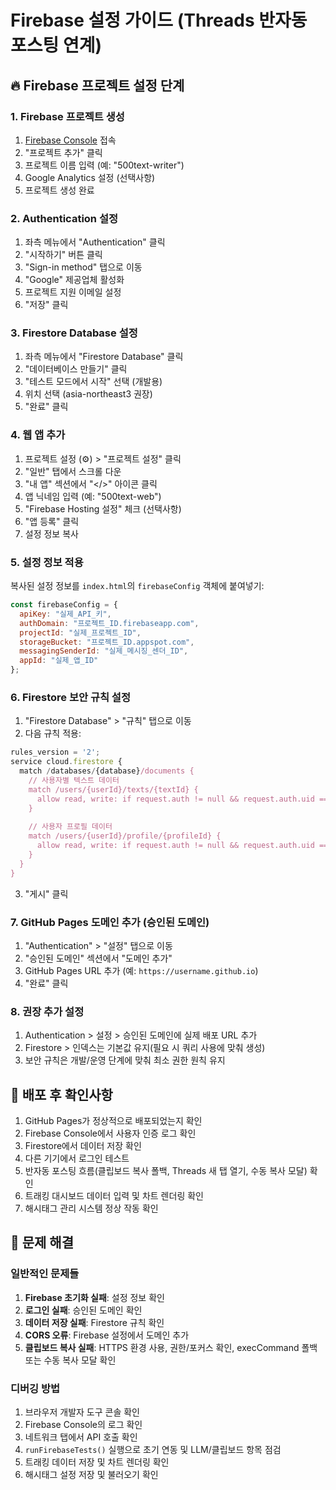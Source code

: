 # Firebase 설정 가이드 (Threads 반자동 포스팅 연계)

## 🔥 Firebase 프로젝트 설정 단계

### 1. Firebase 프로젝트 생성
1. [Firebase Console](https://console.firebase.google.com) 접속
2. "프로젝트 추가" 클릭
3. 프로젝트 이름 입력 (예: "500text-writer")
4. Google Analytics 설정 (선택사항)
5. 프로젝트 생성 완료

### 2. Authentication 설정
1. 좌측 메뉴에서 "Authentication" 클릭
2. "시작하기" 버튼 클릭
3. "Sign-in method" 탭으로 이동
4. "Google" 제공업체 활성화
5. 프로젝트 지원 이메일 설정
6. "저장" 클릭

### 3. Firestore Database 설정
1. 좌측 메뉴에서 "Firestore Database" 클릭
2. "데이터베이스 만들기" 클릭
3. "테스트 모드에서 시작" 선택 (개발용)
4. 위치 선택 (asia-northeast3 권장)
5. "완료" 클릭

### 4. 웹 앱 추가
1. 프로젝트 설정 (⚙️) > "프로젝트 설정" 클릭
2. "일반" 탭에서 스크롤 다운
3. "내 앱" 섹션에서 "</>" 아이콘 클릭
4. 앱 닉네임 입력 (예: "500text-web")
5. "Firebase Hosting 설정" 체크 (선택사항)
6. "앱 등록" 클릭
7. 설정 정보 복사

### 5. 설정 정보 적용
복사된 설정 정보를 `index.html`의 `firebaseConfig` 객체에 붙여넣기:

```javascript
const firebaseConfig = {
  apiKey: "실제_API_키",
  authDomain: "프로젝트_ID.firebaseapp.com",
  projectId: "실제_프로젝트_ID",
  storageBucket: "프로젝트_ID.appspot.com",
  messagingSenderId: "실제_메시징_센더_ID",
  appId: "실제_앱_ID"
};
```

### 6. Firestore 보안 규칙 설정
1. "Firestore Database" > "규칙" 탭으로 이동
2. 다음 규칙 적용:

```javascript
rules_version = '2';
service cloud.firestore {
  match /databases/{database}/documents {
    // 사용자별 텍스트 데이터
    match /users/{userId}/texts/{textId} {
      allow read, write: if request.auth != null && request.auth.uid == userId;
    }
    
    // 사용자 프로필 데이터
    match /users/{userId}/profile/{profileId} {
      allow read, write: if request.auth != null && request.auth.uid == userId;
    }
  }
}
```

3. "게시" 클릭

### 7. GitHub Pages 도메인 추가 (승인된 도메인)
1. "Authentication" > "설정" 탭으로 이동
2. "승인된 도메인" 섹션에서 "도메인 추가"
3. GitHub Pages URL 추가 (예: `https://username.github.io`)
4. "완료" 클릭

### 8. 권장 추가 설정
1. Authentication > 설정 > 승인된 도메인에 실제 배포 URL 추가
2. Firestore > 인덱스는 기본값 유지(필요 시 쿼리 사용에 맞춰 생성)
3. 보안 규칙은 개발/운영 단계에 맞춰 최소 권한 원칙 유지

## 🚀 배포 후 확인사항

1. GitHub Pages가 정상적으로 배포되었는지 확인
2. Firebase Console에서 사용자 인증 로그 확인
3. Firestore에서 데이터 저장 확인
4. 다른 기기에서 로그인 테스트
5. 반자동 포스팅 흐름(클립보드 복사 폴백, Threads 새 탭 열기, 수동 복사 모달) 확인
6. 트래킹 대시보드 데이터 입력 및 차트 렌더링 확인
7. 해시태그 관리 시스템 정상 작동 확인

## 🔧 문제 해결

### 일반적인 문제들
1. **Firebase 초기화 실패**: 설정 정보 확인
2. **로그인 실패**: 승인된 도메인 확인
3. **데이터 저장 실패**: Firestore 규칙 확인
4. **CORS 오류**: Firebase 설정에서 도메인 추가
5. **클립보드 복사 실패**: HTTPS 환경 사용, 권한/포커스 확인, execCommand 폴백 또는 수동 복사 모달 확인

### 디버깅 방법
1. 브라우저 개발자 도구 콘솔 확인
2. Firebase Console의 로그 확인
3. 네트워크 탭에서 API 호출 확인
4. `runFirebaseTests()` 실행으로 초기 연동 및 LLM/클립보드 항목 점검
5. 트래킹 데이터 저장 및 차트 렌더링 확인
6. 해시태그 설정 저장 및 불러오기 확인

